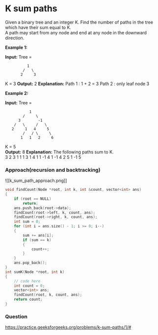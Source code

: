 # K sum paths

Given a binary tree and an integer K. Find the number of paths in the tree which have their sum equal to K.  
A path may start from any node and end at any node in the downward direction.

**Example 1:**

**Input:**
Tree =

```
          1
        /   \
       2     3
```

K = 3
**Output:** 2
**Explanation:**
Path 1 : 1 + 2 = 3
Path 2 : only leaf node 3

**Example 2:**

**Input:**
Tree =

```
           1
        /     \
      3        -1
    /   \     /   \
   2     1   4     5
        /   / \     \
       1   1   2     6
```

K = 5  
**Output:** 8
**Explanation:**
The following paths sum to K.  
3 2
3 1 1
1 3 1
4 1
1 -1 4 1
-1 4 2
5
1 -1 5

### Approach(recursion and backtracking)

![[k_sum_path_approach.png]]

```cpp
void findCount(Node *root, int k, int &count, vector<int> ans)
{
    if (root == NULL)
        return;
    ans.push_back(root->data);
    findCount(root->left, k, count, ans);
    findCount(root->right, k, count, ans);
    int sum = 0;
    for (int i = ans.size() - 1; i >= 0; i--)
    {
        sum += ans[i];
        if (sum == k)
        {
            count++;
        }
    }
    ans.pop_back();
}
int sumK(Node *root, int k)
{
    // code here
    int count = 0;
    vector<int> ans;
    findCount(root, k, count, ans);
    return count;
}
```

### Question

https://practice.geeksforgeeks.org/problems/k-sum-paths/1/#
